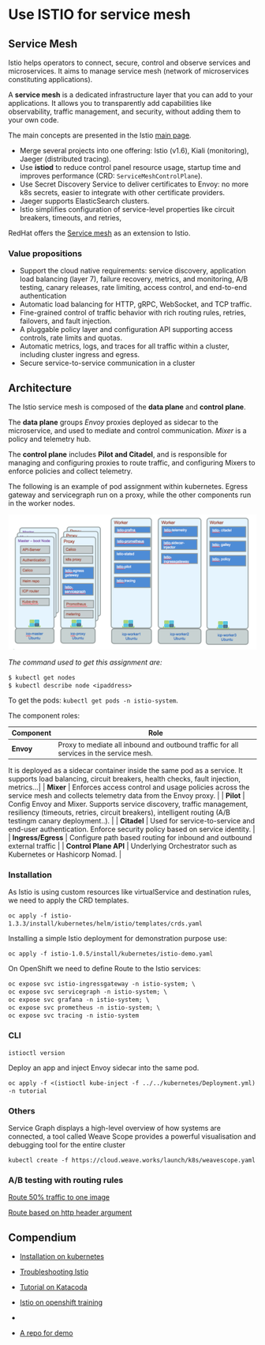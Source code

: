 # Use ISTIO for service mesh

## Service Mesh

Istio helps operators to connect, secure, control and observe services and microservices. 
It aims to manage service mesh (network of microservices constituting applications).

A **service mesh** is a dedicated infrastructure layer that you can add to your applications. 
It allows you to transparently add capabilities like observability, traffic management, and security, 
without adding them to your own code.

The main concepts are presented in the Istio [main page](https://istio.io/docs/concepts/what-is-istio/).

* Merge several projects into one offering: Istio (v1.6), Kiali (monitoring), Jaeger (distributed tracing).
* Use **istiod** to reduce control panel resource usage, startup time and improves performance (CRD: `ServiceMeshControlPlane`).
* Use Secret Discovery Service to deliver certificates to Envoy: no more k8s secrets, easier to integrate with other certificate providers.
* Jaeger supports ElasticSearch clusters.
* Istio simplifies configuration of service-level properties like circuit breakers, timeouts, and retries,

RedHat offers the [Service mesh](https://docs.openshift.com/container-platform/4.7/service_mesh/v2x/ossm-about.html) as an extension to Istio.

### Value propositions

* Support the cloud native requirements: service discovery, application load balancing (layer 7), failure recovery, metrics, 
and monitoring, A/B testing, canary releases, rate limiting, access control, and end-to-end authentication
* Automatic load balancing for HTTP, gRPC, WebSocket, and TCP traffic.
* Fine-grained control of traffic behavior with rich routing rules, retries, failovers, and fault injection.
* A pluggable policy layer and configuration API supporting access controls, rate limits and quotas.
* Automatic metrics, logs, and traces for all traffic within a cluster, including cluster ingress and egress.
* Secure service-to-service communication in a cluster

## Architecture

The Istio service mesh is composed of the **data plane** and **control plane**.

The **data plane** groups *Envoy* proxies deployed as sidecar to the microservice, and used to mediate and control communication.
*Mixer* is a policy and telemetry hub.

The **control plane** includes **Pilot and Citadel**, and is responsible for managing and configuring proxies to route traffic, 
and configuring Mixers to enforce policies and collect telemetry. 

The following is an example of pod assignment within kubernetes. Egress gateway and servicegraph run on a proxy, 
while the other components run in the worker nodes.

![](./images/istio-icp-deploy.png)

*The command used to get this assignment are:*
```
$ kubectl get nodes
$ kubectl describe node <ipaddress>
```
To get the pods: `kubectl get pods -n istio-system`.

The component roles:  

| Component | Role |  
| ---- | ----- |  
|  **Envoy**  | Proxy to mediate  all inbound and outbound traffic for all services in the service mesh. 
It is deployed as a sidecar container inside the same pod as a service. 
It supports load balancing, circuit breakers, health checks, fault injection, metrics...|
| **Mixer** | Enforces access control and usage policies across the service mesh and collects telemetry data from the Envoy proxy. |
| **Pilot** | Config Envoy and Mixer. Supports service discovery, traffic management, resiliency (timeouts, retries, circuit breakers), intelligent routing (A/B testingm canary deployment..). |
| **Citadel** | Used for service-to-service and end-user authentication. Enforce security policy based on service identity. | 
| **Ingress/Egress** | Configure path based routing for inbound and outbound external traffic |
| **Control Plane API** | Underlying Orchestrator such as Kubernetes or Hashicorp Nomad. |

### Installation

As Istio is using custom resources like virtualService and destination rules, we need to apply the CRD templates.

```
oc apply -f istio-1.3.3/install/kubernetes/helm/istio/templates/crds.yaml
```

Installing a simple Istio deployment for demonstration purpose use:

```
oc apply -f istio-1.0.5/install/kubernetes/istio-demo.yaml
```
On OpenShift we need to define Route to the Istio services:

```
oc expose svc istio-ingressgateway -n istio-system; \
oc expose svc servicegraph -n istio-system; \
oc expose svc grafana -n istio-system; \
oc expose svc prometheus -n istio-system; \
oc expose svc tracing -n istio-system
```

### CLI

```
istioctl version
```
Deploy an app and inject Envoy sidecar into the same pod.

```
oc apply -f <(istioctl kube-inject -f ../../kubernetes/Deployment.yml) -n tutorial
```
### Others

Service Graph displays a high-level overview of how systems are connected, a tool called Weave Scope provides a powerful visualisation and debugging tool for the entire cluster

```
kubectl create -f https://cloud.weave.works/launch/k8s/weavescope.yaml
```

### A/B testing with routing rules

[Route 50% traffic to one image](https://github.com/istio/istio/blob/release-0.1/samples/apps/bookinfo/route-rule-reviews-50-v3.yaml)

[Route based on http header argument](https://github.com/istio/istio/blob/release-0.1/samples/apps/bookinfo/route-rule-reviews-test-v2.yaml)

## Compendium

* [Installation on kubernetes](https://istio.io/docs/setup/install/kubernetes)
* [Troubleshooting Istio](https://github.com/istio/istio/wiki/Troubleshooting-Istio)
* [Tutorial on Katacoda](https://www.katacoda.com/courses/istio/deploy-istio-on-kubernetes)
* [Istio on openshift training](https://learn.openshift.com/servicemesh)
* [](https://www.redhat.com/en/events/webinar/kubernetes-istio-kafka-and-camel-glue-your-agencys-cloud-native-strategy)

* [A repo for demo](https://github.com/redhat-developer-demos/istio-tutorial/)
